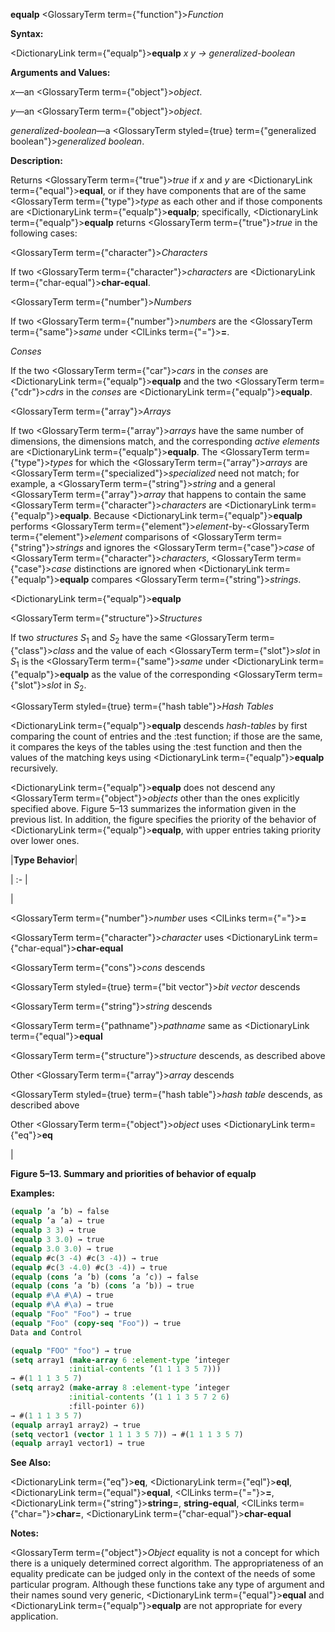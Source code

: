 **equalp** <GlossaryTerm  term={"function"}><i>Function</i></GlossaryTerm> 



**Syntax:** 



<DictionaryLink  term={"equalp"}><b>equalp</b></DictionaryLink> *x y → generalized-boolean* 



**Arguments and Values:** 



*x*—an <GlossaryTerm  term={"object"}><i>object</i></GlossaryTerm>. 



*y*—an <GlossaryTerm  term={"object"}><i>object</i></GlossaryTerm>. 



*generalized-boolean*—a <GlossaryTerm styled={true} term={"generalized boolean"}><i>generalized boolean</i></GlossaryTerm>. 



**Description:** 



Returns <GlossaryTerm  term={"true"}><i>true</i></GlossaryTerm> if *x* and *y* are <DictionaryLink  term={"equal"}><b>equal</b></DictionaryLink>, or if they have components that are of the same <GlossaryTerm  term={"type"}><i>type</i></GlossaryTerm> as each other and if those components are <DictionaryLink  term={"equalp"}><b>equalp</b></DictionaryLink>; specifically, <DictionaryLink  term={"equalp"}><b>equalp</b></DictionaryLink> returns <GlossaryTerm  term={"true"}><i>true</i></GlossaryTerm> in the following cases: 



<GlossaryTerm  term={"character"}><i>Characters</i></GlossaryTerm> 



If two <GlossaryTerm  term={"character"}><i>characters</i></GlossaryTerm> are <DictionaryLink  term={"char-equal"}><b>char-equal</b></DictionaryLink>. 



<GlossaryTerm  term={"number"}><i>Numbers</i></GlossaryTerm> 



If two <GlossaryTerm  term={"number"}><i>numbers</i></GlossaryTerm> are the <GlossaryTerm  term={"same"}><i>same</i></GlossaryTerm> under <ClLinks  term={"="}><b>=</b></ClLinks>. 



*Conses* 



If the two <GlossaryTerm  term={"car"}><i>cars</i></GlossaryTerm> in the *conses* are <DictionaryLink  term={"equalp"}><b>equalp</b></DictionaryLink> and the two <GlossaryTerm  term={"cdr"}><i>cdrs</i></GlossaryTerm> in the *conses* are <DictionaryLink  term={"equalp"}><b>equalp</b></DictionaryLink>. 



<GlossaryTerm  term={"array"}><i>Arrays</i></GlossaryTerm> 



If two <GlossaryTerm  term={"array"}><i>arrays</i></GlossaryTerm> have the same number of dimensions, the dimensions match, and the corresponding *active elements* are <DictionaryLink  term={"equalp"}><b>equalp</b></DictionaryLink>. The <GlossaryTerm  term={"type"}><i>types</i></GlossaryTerm> for which the <GlossaryTerm  term={"array"}><i>arrays</i></GlossaryTerm> are <GlossaryTerm  term={"specialized"}><i>specialized</i></GlossaryTerm> need not match; for example, a <GlossaryTerm  term={"string"}><i>string</i></GlossaryTerm> and a general <GlossaryTerm  term={"array"}><i>array</i></GlossaryTerm> that happens to contain the same <GlossaryTerm  term={"character"}><i>characters</i></GlossaryTerm> are <DictionaryLink  term={"equalp"}><b>equalp</b></DictionaryLink>. Because <DictionaryLink  term={"equalp"}><b>equalp</b></DictionaryLink> performs <GlossaryTerm  term={"element"}><i>element</i></GlossaryTerm>-by-<GlossaryTerm  term={"element"}><i>element</i></GlossaryTerm> comparisons of <GlossaryTerm  term={"string"}><i>strings</i></GlossaryTerm> and ignores the <GlossaryTerm  term={"case"}><i>case</i></GlossaryTerm> of <GlossaryTerm  term={"character"}><i>characters</i></GlossaryTerm>, <GlossaryTerm  term={"case"}><i>case</i></GlossaryTerm> distinctions are ignored when <DictionaryLink  term={"equalp"}><b>equalp</b></DictionaryLink> compares <GlossaryTerm  term={"string"}><i>strings</i></GlossaryTerm>. 















<DictionaryLink  term={"equalp"}><b>equalp</b></DictionaryLink> 



<GlossaryTerm  term={"structure"}><i>Structures</i></GlossaryTerm> 



If two *structures S*<sub>1</sub> and *S*<sub>2</sub> have the same <GlossaryTerm  term={"class"}><i>class</i></GlossaryTerm> and the value of each <GlossaryTerm  term={"slot"}><i>slot</i></GlossaryTerm> in *S*<sub>1</sub> is the <GlossaryTerm  term={"same"}><i>same</i></GlossaryTerm> under <DictionaryLink  term={"equalp"}><b>equalp</b></DictionaryLink> as the value of the corresponding <GlossaryTerm  term={"slot"}><i>slot</i></GlossaryTerm> in *S*<sub>2</sub>. 



<GlossaryTerm styled={true} term={"hash table"}><i>Hash Tables</i></GlossaryTerm> 



<DictionaryLink  term={"equalp"}><b>equalp</b></DictionaryLink> descends *hash-tables* by first comparing the count of entries and the :test function; if those are the same, it compares the keys of the tables using the :test function and then the values of the matching keys using <DictionaryLink  term={"equalp"}><b>equalp</b></DictionaryLink> recursively. 



<DictionaryLink  term={"equalp"}><b>equalp</b></DictionaryLink> does not descend any <GlossaryTerm  term={"object"}><i>objects</i></GlossaryTerm> other than the ones explicitly specified above. Figure 5–13 summarizes the information given in the previous list. In addition, the figure specifies the priority of the behavior of <DictionaryLink  term={"equalp"}><b>equalp</b></DictionaryLink>, with upper entries taking priority over lower ones. 



|**Type Behavior**|

| :- |

|<p><GlossaryTerm  term={"number"}><i>number</i></GlossaryTerm> uses <ClLinks  term={"="}><b>=</b></ClLinks> </p><p><GlossaryTerm  term={"character"}><i>character</i></GlossaryTerm> uses <DictionaryLink  term={"char-equal"}><b>char-equal</b></DictionaryLink> </p><p><GlossaryTerm  term={"cons"}><i>cons</i></GlossaryTerm> descends </p><p><GlossaryTerm styled={true} term={"bit vector"}><i>bit vector</i></GlossaryTerm> descends </p><p><GlossaryTerm  term={"string"}><i>string</i></GlossaryTerm> descends </p><p><GlossaryTerm  term={"pathname"}><i>pathname</i></GlossaryTerm> same as <DictionaryLink  term={"equal"}><b>equal</b></DictionaryLink> </p><p><GlossaryTerm  term={"structure"}><i>structure</i></GlossaryTerm> descends, as described above </p><p>Other <GlossaryTerm  term={"array"}><i>array</i></GlossaryTerm> descends </p><p><GlossaryTerm styled={true} term={"hash table"}><i>hash table</i></GlossaryTerm> descends, as described above </p><p>Other <GlossaryTerm  term={"object"}><i>object</i></GlossaryTerm> uses <DictionaryLink  term={"eq"}><b>eq</b></DictionaryLink></p>|





**Figure 5–13. Summary and priorities of behavior of equalp** 



**Examples:**
```lisp
(equalp ’a ’b) → false 
(equalp ’a ’a) → true 
(equalp 3 3) → true 
(equalp 3 3.0) → true 
(equalp 3.0 3.0) → true 
(equalp #c(3 -4) #c(3 -4)) → true 
(equalp #c(3 -4.0) #c(3 -4)) → true 
(equalp (cons ’a ’b) (cons ’a ’c)) → false 
(equalp (cons ’a ’b) (cons ’a ’b)) → true 
(equalp #\A #\A) → true 
(equalp #\A #\a) → true 
(equalp "Foo" "Foo") → true 
(equalp "Foo" (copy-seq "Foo")) → true 
Data and Control 

(equalp "FOO" "foo") → true 
(setq array1 (make-array 6 :element-type ’integer 
			 :initial-contents ’(1 1 1 3 5 7))) 
→ #(1 1 1 3 5 7) 
(setq array2 (make-array 8 :element-type ’integer 
			 :initial-contents ’(1 1 1 3 5 7 2 6) 
			 :fill-pointer 6)) 
→ #(1 1 1 3 5 7) 
(equalp array1 array2) → true 
(setq vector1 (vector 1 1 1 3 5 7)) → #(1 1 1 3 5 7) 
(equalp array1 vector1) → true 
```
**See Also:** 



<DictionaryLink  term={"eq"}><b>eq</b></DictionaryLink>, <DictionaryLink  term={"eql"}><b>eql</b></DictionaryLink>, <DictionaryLink  term={"equal"}><b>equal</b></DictionaryLink>, <ClLinks  term={"="}><b>=</b></ClLinks>, <DictionaryLink  term={"string"}><b>string=</b></DictionaryLink>, **string-equal**, <ClLinks  term={"char="}><b>char=</b></ClLinks>, <DictionaryLink  term={"char-equal"}><b>char-equal</b></DictionaryLink> 



**Notes:** 



<GlossaryTerm  term={"object"}><i>Object</i></GlossaryTerm> equality is not a concept for which there is a uniquely determined correct algorithm. The appropriateness of an equality predicate can be judged only in the context of the needs of some particular program. Although these functions take any type of argument and their names sound very generic, <DictionaryLink  term={"equal"}><b>equal</b></DictionaryLink> and <DictionaryLink  term={"equalp"}><b>equalp</b></DictionaryLink> are not appropriate for every application. 



